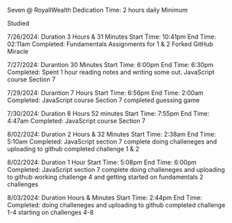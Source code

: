 Seven @ RoyallWealth
Dedication Time: 2 hours daily Minimum

Studied

7/26/2024: Duration 3 Hours & 31 Minutes
Start Time: 10:41pm
End Time: 02:11am
Completed: Fundamentals Assignments for 1 & 2
            Forked GitHub Miracle

7/27/2024: Durantion 30 Minutes
Start Time: 6:00pm
End Time: 6:30pm
Completed: Spent 1 hour reading notes and writing some out. 
            JavaScript course Section 7

7/29/2024: Durantion 7 Hours
Start Time: 6:56pm
End Time: 2:00am
Completed:  JavaScript course Section 7
            completed guessing game

7/30/2024: Duration 8 Hours 52 minutes
Start Time: 7:55pm
End Time: 4:47am
Completed:  JavaScript course Section 7

8/02/2024: Duration 2 Hours & 32 Minutes
Start Time: 2:38am
End Time: 5:10am
Completed:  JavaScript section 7 complete
            doing challeneges and uploading to github
            completed challenge 1 & 2

8/02/2024: Duration 1 Hour
Start Time: 5:08pm
End Time: 6:00pm
Completed:  JavaScript section 7 complete
            doing challeneges and uploading to github
            working challenge 4 and getting started on fundamentals 2 challenges 

8/03/2024: Duration  Hours &  Minutes
Start Time: 2:44pm
End Time: 
Completed:  doing challeneges and uploading to github
            completed challenge 1-4
            starting on challenges 4-8           
            